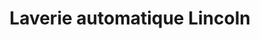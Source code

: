 ---
title: "Laverie automatique Lincoln"
url: /tours/laverie-automatique-lincoln/
shop: blanchisserie
---